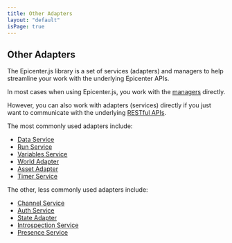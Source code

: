 ```yaml
---
title: Other Adapters
layout: "default"
isPage: true
---
```


## Other Adapters

The Epicenter.js library is a set of services (adapters) and managers to help streamline your work with the underlying Epicenter APIs. 

In most cases when using Epicenter.js, you work with the [managers](../#concepts) directly.

However, you can also work with adapters (services) directly if you just want to communicate with the underlying [RESTful APIs](../../rest_apis/).

The most commonly used adapters include:

* [Data Service](../generated/data-api-service/)
* [Run Service](../generated/run-api-service/)
* [Variables Service](../generated/variables-api-service/)
* [World Adapter](../generated/world-api-adapter/)
* [Asset Adapter](../generated/asset-api-adapter/)
* [Timer Service](../generated/timer-service/)

The other, less commonly used adapters include:
* [Channel Service](../generated/channels/channel-service/)
* [Auth Service](../generated/auth/auth-service)
* [State Adapter](../generated/state-api-adapter/)
* [Introspection Service](../generated/introspection-api-service/)
* [Presence Service](../generated/presence-api-service/)